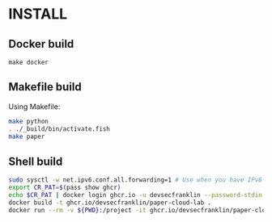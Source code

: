 # INSTALL

## Docker build

`make docker`

## Makefile build

Using Makefile:

```sh
make python
. ./_build/bin/activate.fish
make paper
```

## Shell build

```sh
sudo sysctl -w net.ipv6.conf.all.forwarding=1 # Use when you have IPv6 network issues
export CR_PAT=$(pass show ghcr)
echo $CR_PAT | docker login ghcr.io -u devsecfranklin --password-stdin
docker build -t ghcr.io/devsecfranklin/paper-cloud-lab .
docker run --rm -v ${PWD}:/project -it ghcr.io/devsecfranklin/paper-cloud-lab
```
